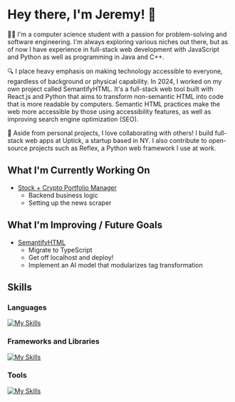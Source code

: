 # Hey there, I'm Jeremy! 👋

👨‍💻 I'm a computer science student with a passion for problem-solving and software engineering. I'm always exploring various niches out there, but as of now I have experience in full-stack web development with JavaScript and Python as well as programming in Java and C++.

🔍 I place heavy emphasis on making technology accessible to everyone, regardless of background or physical capability. In 2024, I worked on my own project called SemantifyHTML. It's a full-stack web tool built with React.js and Python that aims to transform non-semantic HTML into code that is more readable by computers. Semantic HTML practices make the web more accessible by those using accessibility features, as well as improving search engine optimization (SEO).

🤝 Aside from personal projects, I love collaborating with others! I build full-stack web apps at Uptick, a startup based in NY. I also contribute to open-source projects such as Reflex, a Python web framework I use at work. 

## What I'm Currently Working On
- [Stock + Crypto Portfolio Manager](https://github.com/jrremy/stock-crypto-portfolio-manager)
  - Backend business logic
  - Setting up the news scraper
## What I'm Improving / Future Goals
- [SemantifyHTML](https://github.com/jrremy/semantifyHTML)
  - Migrate to TypeScript
  - Get off localhost and deploy!
  - Implement an AI model that modularizes tag transformation

## Skills
### Languages
[![My Skills](https://skillicons.dev/icons?i=py,js,ts,html,css,java,cpp)](https://skillicons.dev)
### Frameworks and Libraries
[![My Skills](https://skillicons.dev/icons?i=react,fastapi,flask,nextjs)](https://skillicons.dev)
### Tools
[![My Skills](https://skillicons.dev/icons?i=postgres,supabase,mongodb,redis,docker,aws)](https://skillicons.dev)
